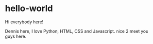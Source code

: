 # hello-world

Hi everybody here!

Dennis here, I love Python, HTML, CSS and Javascript.
nice 2 meet you guys here.
